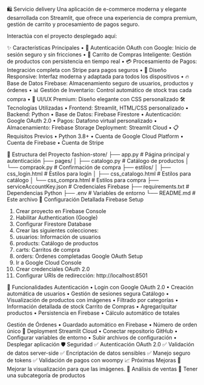 🛍️ Servicio delivery
Una aplicación de e-commerce moderna y elegante desarrollada con Streamlit, que ofrece una experiencia de compra premium, gestión de carrito y procesamiento de pagos seguro.

Interactúa con el proyecto desplegado aquí:

✨ Características Principales
•  	🔐 Autenticación OAuth con Google: Inicio de sesión seguro y sin fricciones
•	🛒 Carrito de Compras Inteligente: Gestión de productos con persistencia en tiempo real
•	💳 Procesamiento de Pagos: Integración completa con Stripe para pagos seguros
•	📱 Diseño Responsive: Interfaz moderna y adaptada para todos los dispositivos
•	🔥 Base de Datos Firebase: Almacenamiento seguro de usuarios, productos y órdenes
•	📊 Gestión de Inventario: Control automático de stock tras cada compra
•	🎨 UI/UX Premium: Diseño elegante con CSS personalizado
🛠️ Tecnologías Utilizadas
•	Frontend: Streamlit, HTML/CSS personalizado
•	Backend: Python
•	Base de Datos: Firebase Firestore
•	Autenticación: Google OAuth 2.0
•	Pagos: Datafono virtual personalizado
•	Almacenamiento: Firebase Storage
Deployment: Streamlit Cloud
•	📋 Requisitos Previos
•	Python 3.8+
•	Cuenta de Google Cloud Platform
•	Cuenta de Firebase
•	Cuenta de Stripe

📁 Estructura del Proyecto
fashion-store/
├── app.py                 # Página principal y autenticación
├── pages/
│   ├── catalogo.py       # Catálogo de productos
│   └── compraok.py       # Confirmación de compra
├── estilos/
│   ├── css_login.html    # Estilos para login
│   ├── css_catalogo.html # Estilos para catálogo
│   └── css_compra.html   # Estilos para compra
├── serviceAccountKey.json # Credenciales Firebase
├── requirements.txt      # Dependencias Python
├── .env                  # Variables de entorno
└── README.md            # Este archivo
🔧 Configuración Detallada
Firebase Setup
1.	Crear proyecto en Firebase Console
2.	Habilitar Authentication (Google)
3.	Configurar Firestore Database
4.	Crear las siguientes colecciones:
5.	usuarios: Información de usuarios
6.	products: Catálogo de productos
7.	carts: Carritos de compra
8.	orders: Órdenes completadas
Google OAuth Setup
1.	Ir a Google Cloud Console
2.	Crear credenciales OAuth 2.0
3.	Configurar URIs de redirección:
http://localhost:8501

🎯 Funcionalidades
Autenticación
•	Login con Google OAuth 2.0
•	Creación automática de usuarios
•	Gestión de sesiones segura
Catálogo
•	Visualización de productos con imágenes
•	Filtrado por categorías
•	Información detallada de stock
Carrito de Compras
•	Agregar/quitar productos
•	Persistencia en Firebase
•	Cálculo automático de totales

Gestión de Órdenes
•	Guardado automático en Firebase
•	Número de orden único
🚀 Deployment
Streamlit Cloud
•	Conectar repositorio GitHub
•	Configurar variables de entorno
•	Subir archivos de configuración
•	Desplegar aplicación
🛡️ Seguridad
✅ Autenticación OAuth 2.0
✅ Validación de datos server-side
✅ Encriptación de datos sensibles
✅ Manejo seguro de tokens
✅ Validación de pagos con woompy
📈 Próximas Mejoras
	Mejorar la visualización para que las imágenes.
	Análisis de ventas
	Tener una subcategoría de productos
 


